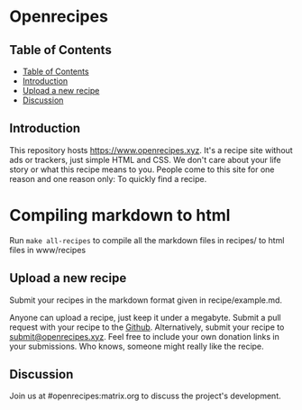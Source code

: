 # Openrecipes

## Table of Contents
- [Table of Contents](#table-of-Contents)
- [Introduction](#introduction)
- [Upload a new recipe](#upload-a-new-recipe)
- [Discussion](#discussion)

## Introduction
This repository hosts https://www.openrecipes.xyz. It's a recipe site without ads or trackers, just simple HTML and CSS. We don't care about your life story or what this recipe means to you. People come to this site for one reason and one reason only: To quickly find a recipe. 

# Compiling markdown to html
Run `make all-recipes` to compile all the markdown files in recipes/ to html files in www/recipes

## Upload a new recipe
Submit your recipes in the markdown format given in recipe/example.md.


Anyone can upload a recipe, just keep it under a megabyte. Submit a pull request with your recipe to the <a href="https://github.com/Jyldn/openrecipes">Github</a>.
Alternatively, submit your recipe to <a href="mailto:submit@openrecipes.xyz">submit@openrecipes.xyz</a>.
Feel free to include your own donation links in your submissions. Who knows, someone might really like the recipe.

## Discussion
Join us at #openrecipes:matrix.org to discuss the project's development.
